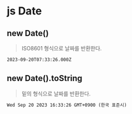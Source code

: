 # js Date

## new Date()

> ISO8601 형식으로 날짜를 반환한다.

```txt
2023-09-20T07:33:26.000Z
```

## new Date().toString

> 밑의 형식으로 날짜를 반환한다.

```txt
Wed Sep 20 2023 16:33:26 GMT+0900 (한국 표준시)
```
